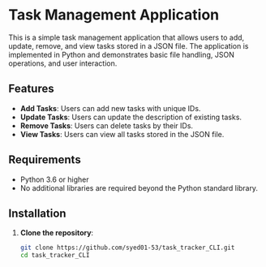 # Task Management Application

This is a simple task management application that allows users to add, update, remove, and view tasks stored in a JSON file. The application is implemented in Python and demonstrates basic file handling, JSON operations, and user interaction.

## Features

- **Add Tasks**: Users can add new tasks with unique IDs.
- **Update Tasks**: Users can update the description of existing tasks.
- **Remove Tasks**: Users can delete tasks by their IDs.
- **View Tasks**: Users can view all tasks stored in the JSON file.

## Requirements

- Python 3.6 or higher
- No additional libraries are required beyond the Python standard library.


## Installation

1. **Clone the repository**:
   ```bash
   git clone https://github.com/syed01-53/task_tracker_CLI.git
   cd task_tracker_CLI

